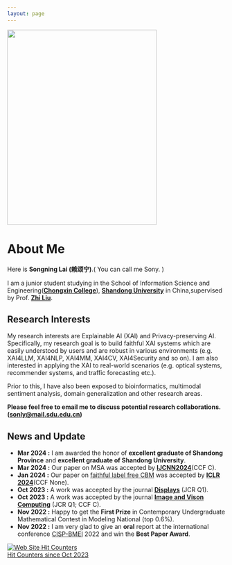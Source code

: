 ```yaml
---
layout: page
---
```

<!-- 
<img src="./1156.jpg" class="floatpic" width="360" height="574"> -->
<!-- 
<img src="./songninglai.png" class="floatpic" width="360" height="574"> -->
<!-- 
<img src="./zzz.jpg" class="floatpic" width="345" height="450">-->

<img src="./zhaopian.png" class="floatpic" width="345" height="450">

# About Me

Here is **Songning Lai (赖颂宁)**.( You can call me Sony. )

I am a junior student studying in the School of Information Science and Engineering([**Chongxin College**](https://baike.baidu.com/item/%E5%B1%B1%E4%B8%9C%E5%A4%A7%E5%AD%A6%E5%B4%87%E6%96%B0%E5%AD%A6%E5%A0%82/20809738?fr=aladdin)), [**Shandong University**](https://www.sdu.edu.cn/) in China,supervised by Prof. [**Zhi Liu**](https://faculty.sdu.edu.cn/liuzhi1/zh_CN/index.htm).

## Research Interests

My research interests are Explainable AI (XAI) and Privacy-preserving AI. Specifically, my research goal is to build faithful XAI systems which are easily understood by users and are robust in various environments (e.g. XAI4LLM, XAI4NLP, XAI4MM, XAI4CV, XAI4Security and so on). I am also interested in applying the XAI to real-world scenarios (e.g. optical systems, recommender systems, and traffic forecasting etc.).

Prior to this, I have also been exposed to bioinformatics, multimodal sentiment analysis, domain generalization and other research areas.

**Please feel free to email me to discuss potential research collaborations.(sonly@mail.sdu.edu.cn)**

## News and Update

- **Mar 2024 :**  I am awarded the honor of **excellent graduate of Shandong Province** and **excellent graduate of Shandong University**.
- **Mar 2024 :** Our paper on MSA was accepted by [**IJCNN2024**](https://www.google.com/search?q=ijcnn2024&oq=IJCNN&gs_lcrp=EgZjaHJvbWUqBggCECMYJzIGCAAQRRg9MgYIARBFGDsyBggCECMYJzIGCAMQABgeMgYIBBBFGDsyBggFEAAYHjIGCAYQRRg9MgYIBxBFGDzSAQg0MzIyajBqN6gCALACAA&sourceid=chrome&ie=UTF-8)(CCF C).
- **Jan 2024 :** Our paper on [faithful label free CBM](https://openreview.net/forum?id=rp0EdI8X4e) was accepted by [**ICLR 2024**](https://openreview.net/group?id=ICLR.cc/2024/Conference)(CCF None).
- **Oct 2023 :** A work was accepted by the journal [**Displays**](https://www.sciencedirect.com/journal/displays) (JCR Q1).
- **Oct 2023 :** A work was accepted by the journal [**Image and Vison Computing**](https://www.sciencedirect.com/journal/image-and-vision-computing) (JCR Q1; CCF C).
- **Nov 2022 :** Happy to get the **First Prize** in Contemporary Undergraduate Mathematical Contest in Modeling National (top 0.6%).
- **Nov 2022 :** I am very glad to give an **oral** report at the international conference [CISP-BMEI](http://www.cisp-bmei.cn/) 2022 and win the **Best Paper Award**.

<a href="https://www.easycounter.com/">
<img src="https://www.easycounter.com/counter.php?sony0328"
border="0" alt="Web Site Hit Counters"></a>
<br><a href="https://www.easycounter.com/">Hit Counters  since Oct 2023</a>



